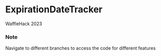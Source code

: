 # ExpirationDateTracker
WaffleHack 2023

### Note
Navigate to different branches to access the code for different features

